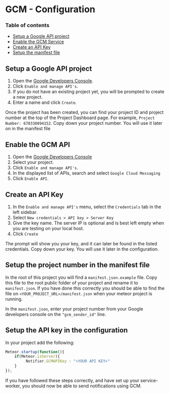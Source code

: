 
GCM - Configuration
===============

### Table of contents ###
* [Setup a Google API project](#setup-a-google-api-project)
* [Enable the GCM Service](#enable-the-gcm-service) 
* [Create an API Key](#create-an-api-key) 
* [Setup the manifest file](#setup-the-manifest-file)


Setup a Google API project
------------
1. Open the [Google Developers Console](https://console.developers.google.com).
2. Click `Enable and manage API's`.
3. If you do not have an existing project yet, you will be prompted to create a new project. 
4. Enter a name and click `Create`.

Once the project has been created, you can find your project ID and project number at the top of the Project Dashboard 
page. For example, `Project Number: 670330094152`.
Copy down your project number. You will use it later on in the manifest file


Enable the GCM API
------------
1. Open the [Google Developers Console](https://console.developers.google.com) 
2. Select your project.
3. Click `Enable and manage API's`.
4. In the displayed list of APIs, search and select `Google Cloud Messaging` 
5. Click `Enable API`.


Create an API Key
------------
1. In the `Enable and manage API's` menu, select the `Credentials` tab in the left sidebar.
2. Select `New credentials > API key > Server Key`
3. Give the key name. The server IP is optional and is best left empty when you are testing on your local host.
4. Click `Create`

The prompt will show you your key, and it can later be found in the listed credentials. Copy down your key. You will
use it later in the configuration.


Setup the project number in the manifest file
------------
In the root of this project you will find a `manifest.json.example` file. Copy this file to the root public folder of 
your project and rename it to `manifest.json`. If you have done this correctly you should be able to find the file
on `<YOUR_PROJECT_URL>/manifest.json` when your meteor project is running.

In the `manifest.json`, enter your project number from your Google developers console on the `"gcm_sender_id"` line.

Setup the API key in the configuration
-----------
In your project add the following:

```javascript
Meteor.startup(function(){
    if(Meteor.isServer){
         Notifier.GCMAPIKey : "<YOUR API KEY>"
    }
});
```
If you have followed these steps correctly, and have set up your service-worker, you should now be able to send 
notifications using GCM.
